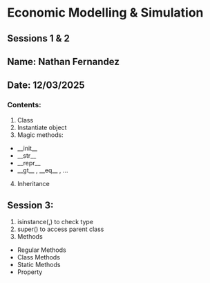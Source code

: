 # Economic Modelling & Simulation

## Sessions 1 & 2
## Name: Nathan Fernandez
## Date: 12/03/2025

### Contents:
1. Class
2. Instantiate object
3. Magic methods:
* \_\_init\_\_
* \_\_str\_\_
* \_\_repr\_\_
* \_\_gt\_\_ , \_\_eq\_\_ , ...
4. Inheritance

## Session 3:
1. isinstance(,) to check type
2. super() to access parent class
3. Methods
* Regular Methods
* Class Methods
* Static Methods
* Property